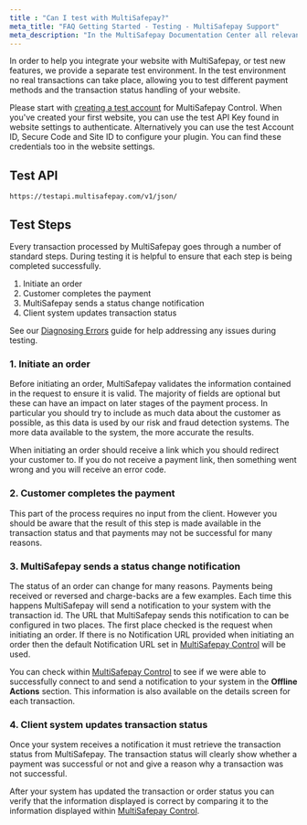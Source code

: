 ```yaml
---
title : "Can I test with MultiSafepay?"
meta_title: "FAQ Getting Started - Testing - MultiSafepay Support"
meta_description: "In the MultiSafepay Documentation Center all relevant information regarding our Plugins and API. As well as Support pages for Payment Method, Tools and General Questions. You can also find the contact details of our Support Team and Integration Team."
---
```

In order to help you integrate your website with MultiSafepay, or test new features, we provide a separate test environment. In the test environment no real transactions can take place, allowing you to test different payment methods and the transaction status handling of your website.

Please start with [creating a test account](https://testmerchant.multisafepay.com/signup) for MultiSafepay Control. When you've created your first website, you can use the test API Key found in website settings to authenticate. Alternatively you can use the test Account ID, Secure Code and Site ID to configure your plugin. You can find these credentials too in the website settings.

## Test API

`https://testapi.multisafepay.com/v1/json/`

Test Steps
----------

Every transaction processed by MultiSafepay goes through a number of standard steps. During testing it is helpful to ensure that each step is being completed successfully.

1.  Initiate an order
2.  Customer completes the payment
3.  MultiSafepay sends a status change notification
4.  Client system updates transaction status

See our [Diagnosing Errors](/faq/errors-explained/diagnosing-errors/) guide for help addressing any issues during testing.

### 1\. Initiate an order

Before initiating an order, MultiSafepay validates the information contained in the request to ensure it is valid. The majority of fields are optional but these can have an impact on later stages of the payment process. In particular you should try to include as much data about the customer as possible, as this data is used by our risk and fraud detection systems. The more data available to the system, the more accurate the results.

When initiating an order should receive a link which you should redirect your customer to. If you do not receive a payment link, then something went wrong and you will receive an error code.

### 2. Customer completes the payment

This part of the process requires no input from the client. However you should be aware that the result of this step is made available in the transaction status and that payments may not be successful for many reasons.

### 3. MultiSafepay sends a status change notification

The status of an order can change for many reasons. Payments being received or reversed and charge-backs are a few examples. Each time this happens MultiSafepay will send a notification to your system with the transaction id. The URL that MultiSafepay sends this notification to can be configured in two places. The first place checked is the request when initiating an order. If there is no Notification URL provided when initiating an order then the default Notification URL set in [MultiSafepay Control](https://merchant.multisafepay.com) will be used.

You can check within [MultiSafepay Control](https://merchant.multisafepay.com) to see if we were able to successfully connect to and send a notification to your system in the **Offline Actions** section. This information is also available on the details screen for each transaction.

### 4. Client system updates transaction status

Once your system receives a notification it must retrieve the transaction status from MultiSafepay. The transaction status will clearly show whether a payment was successful or not and give a reason why a transaction was not successful.

After your system has updated the transaction or order status you can verify that the information displayed is correct by comparing it to the information displayed within [MultiSafepay Control](https://merchant.multisafepay.com).
